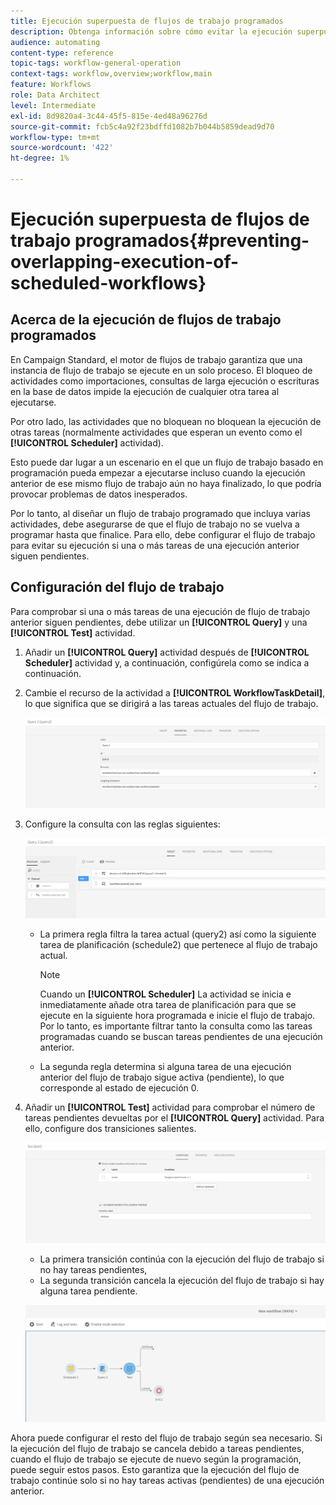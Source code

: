 ```yaml
---
title: Ejecución superpuesta de flujos de trabajo programados
description: Obtenga información sobre cómo evitar la ejecución superpuesta de flujos de trabajo programados.
audience: automating
content-type: reference
topic-tags: workflow-general-operation
context-tags: workflow,overview;workflow,main
feature: Workflows
role: Data Architect
level: Intermediate
exl-id: 8d9820a4-3c44-45f5-815e-4ed48a96276d
source-git-commit: fcb5c4a92f23bdffd1082b7b044b5859dead9d70
workflow-type: tm+mt
source-wordcount: '422'
ht-degree: 1%

---
```


# Ejecución superpuesta de flujos de trabajo programados{#preventing-overlapping-execution-of-scheduled-workflows}

## Acerca de la ejecución de flujos de trabajo programados

En Campaign Standard, el motor de flujos de trabajo garantiza que una instancia de flujo de trabajo se ejecute en un solo proceso. El bloqueo de actividades como importaciones, consultas de larga ejecución o escrituras en la base de datos impide la ejecución de cualquier otra tarea al ejecutarse.

Por otro lado, las actividades que no bloquean no bloquean la ejecución de otras tareas (normalmente actividades que esperan un evento como el **[!UICONTROL Scheduler]** actividad).

Esto puede dar lugar a un escenario en el que un flujo de trabajo basado en programación pueda empezar a ejecutarse incluso cuando la ejecución anterior de ese mismo flujo de trabajo aún no haya finalizado, lo que podría provocar problemas de datos inesperados.

Por lo tanto, al diseñar un flujo de trabajo programado que incluya varias actividades, debe asegurarse de que el flujo de trabajo no se vuelva a programar hasta que finalice. Para ello, debe configurar el flujo de trabajo para evitar su ejecución si una o más tareas de una ejecución anterior siguen pendientes.

## Configuración del flujo de trabajo

Para comprobar si una o más tareas de una ejecución de flujo de trabajo anterior siguen pendientes, debe utilizar un **[!UICONTROL Query]** y una **[!UICONTROL Test]** actividad.

1. Añadir un **[!UICONTROL Query]** actividad después de **[!UICONTROL Scheduler]** actividad y, a continuación, configúrela como se indica a continuación.

1. Cambie el recurso de la actividad a **[!UICONTROL WorkflowTaskDetail]**, lo que significa que se dirigirá a las tareas actuales del flujo de trabajo.

   ![](assets/scheduled-wkf-resource.png)

1. Configure la consulta con las reglas siguientes:

   ![](assets/scheduled-wkf-query.png)

   * La primera regla filtra la tarea actual (query2) así como la siguiente tarea de planificación (schedule2) que pertenece al flujo de trabajo actual.

     >[!NOTE]
     >
     >Cuando un **[!UICONTROL Scheduler]** La actividad se inicia e inmediatamente añade otra tarea de planificación para que se ejecute en la siguiente hora programada e inicie el flujo de trabajo. Por lo tanto, es importante filtrar tanto la consulta como las tareas programadas cuando se buscan tareas pendientes de una ejecución anterior.

   * La segunda regla determina si alguna tarea de una ejecución anterior del flujo de trabajo sigue activa (pendiente), lo que corresponde al estado de ejecución 0.

1. Añadir un **[!UICONTROL Test]** actividad para comprobar el número de tareas pendientes devueltas por el **[!UICONTROL Query]** actividad. Para ello, configure dos transiciones salientes.

   ![](assets/scheduled-wkf-test.png)

   * La primera transición continúa con la ejecución del flujo de trabajo si no hay tareas pendientes,
   * La segunda transición cancela la ejecución del flujo de trabajo si hay alguna tarea pendiente.

   ![](assets/scheduled-wkf-workflow.png)

Ahora puede configurar el resto del flujo de trabajo según sea necesario. Si la ejecución del flujo de trabajo se cancela debido a tareas pendientes, cuando el flujo de trabajo se ejecute de nuevo según la programación, puede seguir estos pasos. Esto garantiza que la ejecución del flujo de trabajo continúe solo si no hay tareas activas (pendientes) de una ejecución anterior.
